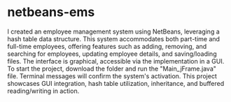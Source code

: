 # netbeans-ems
I created an employee management system using NetBeans, leveraging a hash table data structure. This system accommodates both part-time and full-time employees, offering features such as adding, removing, and searching for employees, updating employee details, and saving/loading files. The interface is graphical, accessible via the implementation in a GUI. To start the project, download the folder and run the "Main_jFrame.java" file. Terminal messages will confirm the system's activation. This project showcases GUI integration, hash table utilization, inheritance, and buffered reading/writing in action.
